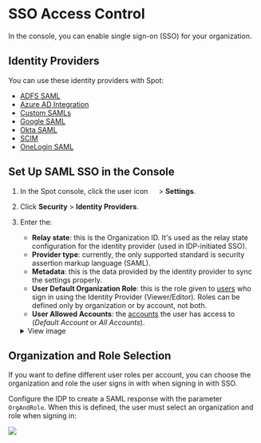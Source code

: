 <!-- : # (title: SSO Access Control) -->
<!-- : # (tags: #SSO, #SAML) -->

# SSO Access Control

In the console, you can enable single sign-on (SSO) for your organization.

## Identity Providers

You can use these identity providers with Spot:

- [ADFS SAML](administration/identity-providers/adfs-saml-authentication)
- [Azure AD Integration](administration/identity-providers/azure-active-directory-integration)
- [Custom SAMLs](administration/identity-providers/custom-saml-idp-configuration)
- [Google SAML](administration/identity-providers/google-saml-authentication)
- [Okta SAML](administration/identity-providers/okta-saml-authentication)
- [SCIM](administration/identity-providers/scim)
- [OneLogin SAML](administration/identity-providers/onelogin-saml-authentication)

## Set Up SAML SSO in the Console

1. In the Spot console, click the user icon <img height="14" src="https://docs.spot.io/administration/_media/usericon.png">  > **Settings**.
2. Click **Security** > **Identity Providers**.
4. Enter the:
    * **Relay state**: this is the Organization ID. It's used as the relay state configuration for the identity provider (used in IDP-initiated SSO).
    * **Provider type**: currently, the only supported standard is security assertion markup language (SAML).
    * **Metadata**: this is the data provided by the identity provider to sync the settings properly.
    * **User Default Organization Role**: this is the role given to [users](administration/users/) who sign in using the Identity Provider (Viewer/Editor). Roles can be defined only by organization or by account, not both.
    * **User Allowed Accounts**: the [accounts](https://docs.spot.io/administration/organizations/) the user has access to (<i>Default Account</i> or <i>All Accounts</i>).
    
   <details>
        <summary markdown="span">View image</summary>
        <img width="500" src="/administration/_media/sss-access-control-01a.png" />

      </details>

## Organization and Role Selection

If you want to define different user roles per account, you can choose the organization and role the user signs in with when signing in with SSO.

Configure the IDP to create a SAML response with the parameter `OrgAndRole`. When this is defined, the user must select an organization and role when signing in:

<img src="/administration/_media/sss-access-control-02.jpg" />
